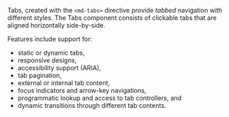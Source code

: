 Tabs, created with the `<md-tabs>` directive provide *tabbed* navigation with different styles. The Tabs component consists of clickable tabs that are aligned horizontally side-by-side.

Features include support for:

* static or dynamic tabs,
* responsive designs,
* accessibility support (ARIA),
* tab pagination,
* external or internal tab content,
* focus indicators and arrow-key navigations,
* programmatic lookup and access to tab controllers, and
* dynamic transitions through different tab contents.



